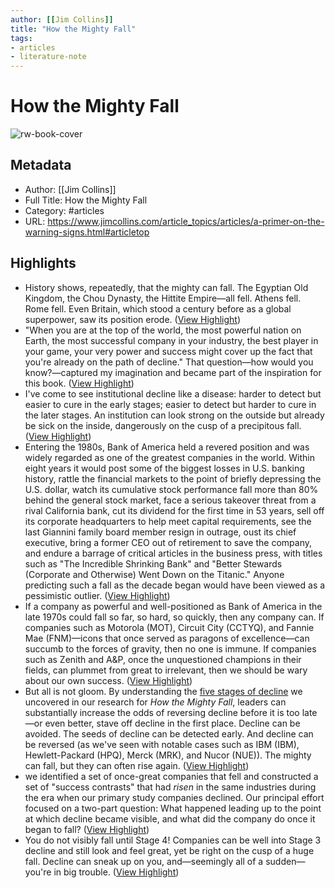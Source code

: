 ```yaml
---
author: [[Jim Collins]]
title: "How the Mighty Fall"
tags: 
- articles
- literature-note
---
```

# How the Mighty Fall

![rw-book-cover](https://readwise-assets.s3.amazonaws.com/static/images/article4.6bc1851654a0.png)

## Metadata
- Author: [[Jim Collins]]
- Full Title: How the Mighty Fall
- Category: #articles
- URL: https://www.jimcollins.com/article_topics/articles/a-primer-on-the-warning-signs.html#articletop

## Highlights
- History shows, repeatedly, that the mighty can fall. The Egyptian Old Kingdom, the Chou Dynasty, the Hittite Empire—all fell. Athens fell. Rome fell. Even Britain, which stood a century before as a global superpower, saw its position erode. ([View Highlight](https://read.readwise.io/read/01h5yhhw05ya0f67sqh4jgsdgc))
- "When you are at the top of the world, the most powerful nation on Earth, the most successful company in your industry, the best player in your game, your very power and success might cover up the fact that you're already on the path of decline." That question—how would you know?—captured my imagination and became part of the inspiration for this book. ([View Highlight](https://read.readwise.io/read/01h5yhjbwq6jd6j6f0hgqjh4p3))
- I've come to see institutional decline like a disease: harder to detect but easier to cure in the early stages; easier to detect but harder to cure in the later stages. An institution can look strong on the outside but already be sick on the inside, dangerously on the cusp of a precipitous fall. ([View Highlight](https://read.readwise.io/read/01h5yhmh2mfc3ysbkyegyqf3fj))
- Entering the 1980s, Bank of America held a revered position and was widely regarded as one of the greatest companies in the world. Within eight years it would post some of the biggest losses in U.S. banking history, rattle the financial markets to the point of briefly depressing the U.S. dollar, watch its cumulative stock performance fall more than 80% behind the general stock market, face a serious takeover threat from a rival California bank, cut its dividend for the first time in 53 years, sell off its corporate headquarters to help meet capital requirements, see the last Giannini family board member resign in outrage, oust its chief executive, bring a former CEO out of retirement to save the company, and endure a barrage of critical articles in the business press, with titles such as "The Incredible Shrinking Bank" and "Better Stewards (Corporate and Otherwise) Went Down on the Titanic." Anyone predicting such a fall as the decade began would have been viewed as a pessimistic outlier. ([View Highlight](https://read.readwise.io/read/01h5yhqzjbmeerrwwk0j07nb2k))
- If a company as powerful and well-positioned as Bank of America in the late 1970s could fall so far, so hard, so quickly, then any company can. If companies such as Motorola (MOT), Circuit City (CCTYQ), and Fannie Mae (FNM)—icons that once served as paragons of excellence—can succumb to the forces of gravity, then no one is immune. If companies such as Zenith and A&P, once the unquestioned champions in their fields, can plummet from great to irrelevant, then we should be wary about our own success. ([View Highlight](https://read.readwise.io/read/01h5yhrehafge18d39842nabhd))
- But all is not gloom. By understanding the [five stages of decline](https://www.jimcollins.com/concepts/five-stages-of-decline.html) we uncovered in our research for *How the Mighty Fall*, leaders can substantially increase the odds of reversing decline before it is too late—or even better, stave off decline in the first place. Decline can be avoided. The seeds of decline can be detected early. And decline can be reversed (as we've seen with notable cases such as IBM (IBM), Hewlett-Packard (HPQ), Merck (MRK), and Nucor (NUE)). The mighty can fall, but they can often rise again. ([View Highlight](https://read.readwise.io/read/01h5yj2vdxexs16yzehy1kb3bq))
- we identified a set of once-great companies that fell and constructed a set of "success contrasts" that had *risen* in the same industries during the era when our primary study companies declined. Our principal effort focused on a two-part question: What happened leading up to the point at which decline became visible, and what did the company do once it began to fall? ([View Highlight](https://read.readwise.io/read/01h5yjfjec3pargc720tk3fp4t))
- You do not visibly fall until Stage 4! Companies can be well into Stage 3 decline and still look and feel great, yet be right on the cusp of a huge fall. Decline can sneak up on you, and—seemingly all of a sudden—you're in big trouble. ([View Highlight](https://read.readwise.io/read/01h5yjg4xd4w24xhv1npd43d18))
